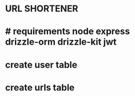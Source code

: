<h1>URL SHORTENER<h1>
# requirements
node
express
drizzle-orm
drizzle-kit
jwt

# create user table

# create urls table
